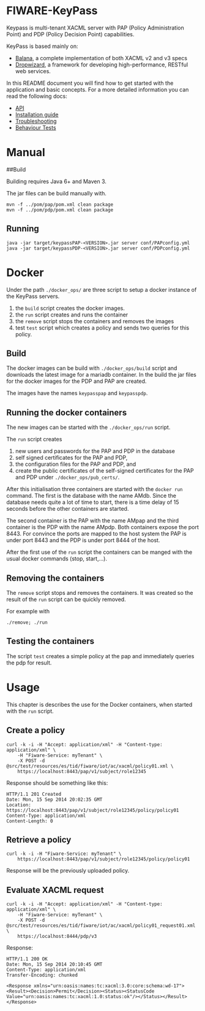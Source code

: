 # FIWARE-KeyPass

Keypass is multi-tenant XACML server with PAP (Policy Administration Point) and
PDP (Policy Decision Point) capabilities.

KeyPass is based mainly on:

* [Balana](https://github.com/wso2/commons/tree/master/balana),
  a complete implementation of both XACML v2 and v3 specs
* [Dropwizard](http://dropwizard.io), a framework for developing
  high-performance, RESTful web services.

In this README document you will find how to get started with the application and
basic concepts. For a more detailed information you can read the following docs:

* [API](API.md)
* [Installation guide](INSTALL.md)
* [Troubleshooting](TROUBLESHOOTING.md)
* [Behaviour Tests](https://github.com/telefonicaid/fiware-keypass/tree/develop/src/behavior/README.md)

# Manual


##Build

Building requires Java 6+ and Maven 3.

The jar files can be build manually with.

```
mvn -f ../pom/pap/pom.xml clean package
mvn -f ../pom/pdp/pom.xml clean package
```

## Running

```
java -jar target/keypassPAP-<VERSION>.jar server conf/PAPconfig.yml
java -jar target/keypassPDP-<VERSION>.jar server conf/PDPconfig.yml
```

# Docker

Under the path `./docker_ops/` are three script to setup a docker instance of the KeyPass servers.

1. the `build` script creates the docker images.
1. the `run` script creates and runs the container
1. the `remove` script stops the containers and removes the images
1. test `test` script which creates a policy and sends two queries for this policy.

## Build

The docker images can be build with `./docker_ops/build` script and downloads the latest image for a mariadb container.
In the build the jar files for the docker images for the PDP and PAP are created.

The images have the names `keypasspap` and `keypasspdp`.

## Running the docker containers

The new images can be started with the `./docker_ops/run` script.

The `run` script creates

1. new users and passwords for the PAP and PDP in the database
1. self signed certificates for the PAP and PDP,
1. the configuration files for the PAP and PDP, and
1. create the public certificates of the self-signed certificates for the PAP and PDP under `./docker_ops/pub_certs/`.

After this initialisation three containers are started with the `docker run` command.
The first is the database with the name AMdb.
Since the database needs quite a lot of time to start, there is a time delay of 15 seconds before the other containers are started.

The second container is the PAP with the name AMpap and
the third container is the PDP with the name AMpdp.
Both containers expose the port 8443.
For convince the ports are mapped to the host system the PAP is under port 8443 and the PDP is under port 8444 of the host.

After the first use of the `run` script the containers can be manged with the usual docker commands (stop, start,...).

## Removing the containers

The `remove` script stops and removes the containers.
It was created so the result of the `run` script can be quickly removed.

For example with

```
./remove; ./run
```

## Testing the containers

The script `test` creates a simple policy at the pap and immediately queries the pdp for result. 

# Usage

This chapter is describes the use for the Docker containers, when started with the `run` script.

## Create a policy

```
curl -k -i -H "Accept: application/xml" -H "Content-type: application/xml" \
    -H "Fiware-Service: myTenant" \
    -X POST -d @src/test/resources/es/tid/fiware/iot/ac/xacml/policy01.xml \
    https://localhost:8443/pap/v1/subject/role12345
```

Response should be something like this:

```
HTTP/1.1 201 Created
Date: Mon, 15 Sep 2014 20:02:35 GMT
Location: https://localhost:8443/pap/v1/subject/role12345/policy/policy01
Content-Type: application/xml
Content-Length: 0
```

## Retrieve a policy

```
curl -k -i -H "Fiware-Service: myTenant" \
    https://localhost:8443/pap/v1/subject/role12345/policy/policy01
```

Response will be the previously uploaded policy.

## Evaluate XACML request

```
curl -k -i -H "Accept: application/xml" -H "Content-type: application/xml" \
    -H "Fiware-Service: myTenant" \
    -X POST -d @src/test/resources/es/tid/fiware/iot/ac/xacml/policy01_request01.xml \
    https://localhost:8444/pdp/v3
```
Response:

```
HTTP/1.1 200 OK
Date: Mon, 15 Sep 2014 20:10:45 GMT
Content-Type: application/xml
Transfer-Encoding: chunked

<Response xmlns="urn:oasis:names:tc:xacml:3.0:core:schema:wd-17"><Result><Decision>Permit</Decision><Status><StatusCode Value="urn:oasis:names:tc:xacml:1.0:status:ok"/></Status></Result></Response>
```
